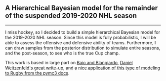 ## A Hierarchical Bayesian model for the remainder of the suspended 2019-2020 NHL season

---

I miss hockey, so I decided to build a simple hierarchical Bayesian model for the 2019-2020 NHL season. Since this model is fully probabilistic, I will be able to assess the offensive and defensive ability of teams. Furthermore, I can draw samples from the posterior distribution to simulate entire seasons, and the post-season, to see who is the true Cup champ.

This work is based in large part on [Baio and Blangiardo](https://discovery.ucl.ac.uk/id/eprint/16040/1/16040.pdf), [Daniel Weitzenfeld's great write-up](https://danielweitzenfeld.github.io/passtheroc/blog/2014/10/28/bayes-premier-league/), and a [nice application of this type of modeling to Rugby from the pymc3 docs](https://docs.pymc.io/notebooks/rugby_analytics.html).
